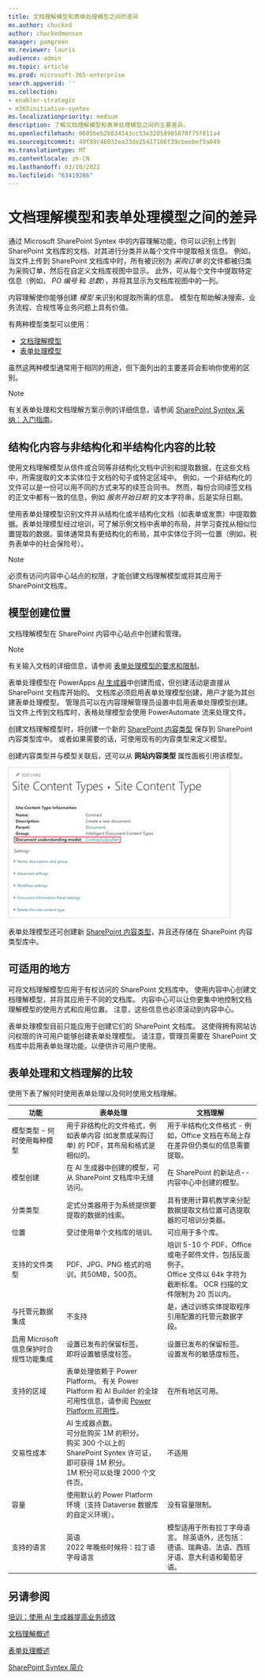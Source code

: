 ```yaml
---
title: 文档理解模型和表单处理模型之间的差异
ms.author: chucked
author: chuckedmonson
manager: pamgreen
ms.reviewer: lauris
audience: admin
ms.topic: article
ms.prod: microsoft-365-enterprise
search.appverid: ''
ms.collection:
- enabler-strategic
- m365initiative-syntex
ms.localizationpriority: medium
description: 了解文档理解模型和表单处理模型之间的主要差异。
ms.openlocfilehash: 0605beb2b034343cc53e32058905870f75f811a4
ms.sourcegitcommit: 40f89c46032ea33de25417106f39cbeebef5a049
ms.translationtype: MT
ms.contentlocale: zh-CN
ms.lasthandoff: 03/10/2022
ms.locfileid: "63419286"
---
```

# <a name="differences-between-document-understanding-and-form-processing-models"></a>文档理解模型和表单处理模型之间的差异 

通过 Microsoft SharePoint Syntex 中的内容理解功能，你可以识别上传到 SharePoint 文档库的文档、对其进行分类并从每个文件中提取相关信息。  例如，当文件上传到 SharePoint 文档库中时，所有被识别为 *采购订单* 的文件都被归类为采购订单，然后在自定义文档库视图中显示。 此外，可从每个文件中提取特定信息（例如， *PO 编号* 和 *总数*），并将其显示为文档库视图中的一列。 

内容理解使你能够创建 *模型* 来识别和提取所需的信息。 模型在帮助解决搜索、业务流程、合规性等业务问题上具有价值。

有两种模型类型可以使用：

- [文档理解模型 ](document-understanding-overview.md)
- [表单处理模型](form-processing-overview.md)

虽然这两种模型通常用于相同的用途，但下面列出的主要差异会影响你使用的区别。

> [!NOTE]
> 有关表单处理和文档理解方案示例的详细信息，请参阅 [SharePoint Syntex 采纳：入门指南](./adoption-getstarted.md)。

## <a name="structured-versus-unstructured-and-semi-structured-content"></a>结构化内容与非结构化和半结构化内容的比较

使用文档理解模型从信件或合同等非结构化文档中识别和提取数据，在这些文档中，所需提取的文本实体位于文档的句子或特定区域中。 例如，一个非结构化的文件可以是一份可以用不同的方式来写的续签合同书。 然而，每份合同续签文档的正文中都有一致的信息，例如 *服务开始日期* 的文本字符串，后是实际日期。

使用表单处理模型识别文件并从结构化或半结构化文档（如表单或发票）中提取数据。表单处理模型经过培训，可了解示例文档中表单的布局，并学习查找从相似位置提取的数据。窗体通常具有更结构化的布局，其中实体位于同一位置（例如，税务表单中的社会保险号）。

> [!NOTE]
> 必须有访问内容中心站点的权限，才能创建文档理解模型或将其应用于SharePoint文档库。 

## <a name="where-models-are-created"></a>模型创建位置

文档理解模型在 SharePoint 内容中心站点中创建和管理。 

> [!NOTE]
> 有关输入文档的详细信息，请参阅 [表单处理模型的要求和限制](/ai-builder/form-processing-model-requirements)。 

表单处理模型在 PowerApps [AI 生成器](/ai-builder/overview)中创建而成，但创建活动是直接从 SharePoint 文档库开始的。 文档库必须启用表单处理模型创建，用户才能为其创建表单处理模型。 管理员可以在内容理解管理员设置中启用表单处理模型创建。 当文件上传到文档库时，表格处理模型会使用 PowerAutomate 流来处理文件。

创建文档理解模型时，将创建一个新的 [SharePoint 内容类型](https://support.microsoft.com/office/use-content-types-to-manage-content-consistently-on-a-site-48512bcb-6527-480b-b096-c03b7ec1d978) 保存到 SharePoint 内容类型库中。 或者如果需要的话，可使用现有的内容类型来定义模型。

创建内容类型并与模型关联后，还可以从 **网站内容类型** 属性面板引用该模型。

!["网站内容类型"面板的屏幕截图，其中显示了突出显示的文档理解模型。](../media/content-understanding/site-content-type-panel.png)

表单处理模型还可创建新 [SharePoint 内容类型](https://support.microsoft.com/office/use-content-types-to-manage-content-consistently-on-a-site-48512bcb-6527-480b-b096-c03b7ec1d978)，并且还存储在 SharePoint 内容类型库中。

## <a name="where-they-can-be-applied"></a>可适用的地方

可将文档理解模型应用于有权访问的 SharePoint 文档库中。 使用内容中心创建文档理解模型，并将其应用于不同的文档库。 内容中心可以让你更集中地控制文档理解模型的使用方式和应用位置。 注意，这些信息也必须滚动到内容中心。

表单处理模型目前只能应用于创建它们的 SharePoint 文档库。 这使得拥有网站访问权限的许可用户能够创建表单处理模型。 请注意，管理员需要在 SharePoint 文档库中启用表单处理功能，以便供许可用户使用。

## <a name="comparison-of-forms-processing-and-document-understanding"></a>表单处理和文档理解的比较

使用下表了解何时使用表单处理以及何时使用文档理解。

| 功能 | 表单处理 | 文档理解 |
| ------- | ------- | ------- |
| 模型类型 - 何时使用每种模型 | 用于非结构化的文件格式，例如表单内容 (如发票或采购订单) 的 PDF，其布局和格式是相似的。  | 用于半结构化文件格式 - 例如，Office 文档在布局上存在差异但仍类似的信息需要提取。 |
| 模型创建 | 在 AI 生成器中创建的模型，可从 SharePoint 文档库中无缝访问。| 在 SharePoint 的新站点--内容中心中创建的模型。 |
| 分类类型| 定式分类器用于为系统提供要提取的数据的线索。| 具有使用计算机教学来分配数据提取文档位置可选提取器的可培训分类器。|
| 位置 | 受过使用单个文档库的培训。| 可应用于多个库。|
| 支持的文件类型| PDF、JPG、PNG 格式的培训，共50MB，500页。| 培训 5-10 个 PDF、Office 或电子邮件文件，包括反面例子。<br>Office 文件以 64k 字符为截断标准。 OCR 扫描的文件限制为 20 页以内。|
| 与托管元数据集成 | 不支持 | 是，通过训练实体提取程序引用配置的托管元数据字段。|
| 启用 Microsoft 信息保护时合规性功能集成 | 设置已发布的保留标签。<br>即将设置敏感度标签。 | 设置已发布的保留标签。<br>设置发布的敏感度标签。 |
| 支持的区域| 表单处理依赖于 Power Platform。 有关 Power Platform 和 AI Builder 的全球可用性信息，请参阅 [Power Platform 可用性](https://dynamics.microsoft.com/geographic-availability/)。 | 在所有地区可用。|
| 交易性成本 | AI 生成器点数。<br>可分批购买 1M 的积分。<br>购买 300 个以上的 SharePoint Syntex 许可证，即可获得 1M 积分。<br>1M 积分可以处理 2000 个文件页。<br>| 不适用 |
| 容量 | 使用默认的 Power Platform 环境（支持 Dataverse 数据库的自定义环境）。 | 没有容量限制。|
| 支持的语言| 英语 <br>2022 年晚些时候将：拉丁语字母语言 | 模型适用于所有拉丁字母语言。 除英语外，还包括： 德语、瑞典语、法语、西班牙语、意大利语和葡萄牙语。|

## <a name="see-also"></a>另请参阅

[培训：使用 AI 生成器提高业务绩效](/learn/paths/improve-business-performance-ai-builder/?source=learn)

[文档理解概述](document-understanding-overview.md)

[表单处理概述](form-processing-overview.md)

[SharePoint Syntex 简介](index.md)
